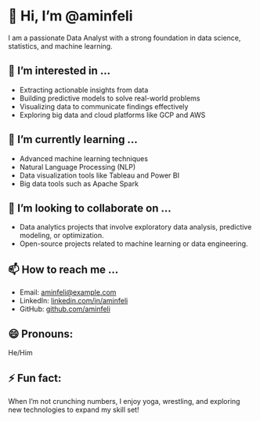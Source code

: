 # 👋 Hi, I’m @aminfeli  
I am a passionate Data Analyst with a strong foundation in data science, statistics, and machine learning.  

## 👀 I’m interested in ...  
- Extracting actionable insights from data  
- Building predictive models to solve real-world problems  
- Visualizing data to communicate findings effectively  
- Exploring big data and cloud platforms like GCP and AWS  

## 🌱 I’m currently learning ...  
- Advanced machine learning techniques  
- Natural Language Processing (NLP)  
- Data visualization tools like Tableau and Power BI  
- Big data tools such as Apache Spark  

## 💞️ I’m looking to collaborate on ...  
- Data analytics projects that involve exploratory data analysis, predictive modeling, or optimization.  
- Open-source projects related to machine learning or data engineering.  

## 📫 How to reach me ...  
- Email: aminfeli@example.com  
- LinkedIn: [linkedin.com/in/aminfeli](https://linkedin.com/in/aminfeli)  
- GitHub: [github.com/aminfeli](https://github.com/aminfeli)  

## 😄 Pronouns:  
He/Him  

## ⚡ Fun fact:  
When I’m not crunching numbers, I enjoy yoga, wrestling, and exploring new technologies to expand my skill set!  

